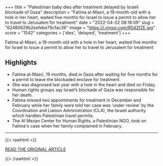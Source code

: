 +++
title = "Palestinian baby dies after treatment delayed by Israeli blockade of Gaza"
description = "Fatima al-Masri, a 19-month-old with a hole in her heart, waited five months for Israel to issue a permit to allow her to travel to Jerusalem for treatment"
date = "2022-04-02 08:16:09"
slug = "62480629b2eefebe79cfac36"
image = "https://i.imgur.com/R542fZE.jpg"
score = "1542"
categories = ['dies', 'delayed', 'treatment']
+++

Fatima al-Masri, a 19-month-old with a hole in her heart, waited five months for Israel to issue a permit to allow her to travel to Jerusalem for treatment

## Highlights

- Fatima al-Masri, 19 months, died in Gaza after waiting for five months for a permit to leave the blockaded enclave for treatment.
- She was diagnosed last year with a hole in the heart and died on Friday.
- Human rights groups say Israel’s blockade of Gaza was responsible for her death.
- Fatima missed two appointments for treatment in December and February while her family were told her case was ‘under review’ by the Coordination and Liaison Administration (CLA), the Israeli authority which handles Palestinian travel permits.
- The Al Mezan Center for Human Rights, a Palestinian NGO, took on Fatima's case when her family complained in February.

---

{{< rawhtml >}}
  <p class="article-category">
    <a target="_blank" href="https://www.theguardian.com/world/2022/apr/01/palestinian-baby-dies-after-treatment-delayed-by-israeli-blockade-of-gaza">READ THE ORIGINAL ARTICLE</a>
  </p>
{{< /rawhtml >}}
